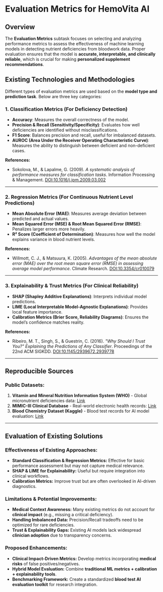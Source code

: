 # Evaluation Metrics for HemoVita AI

## Overview
The **Evaluation Metrics** subtask focuses on selecting and analyzing performance metrics to assess the effectiveness of machine learning models in detecting nutrient deficiencies from bloodwork data. Proper evaluation ensures that the model is **accurate, interpretable, and clinically reliable**, which is crucial for making **personalized supplement recommendations**.

## Existing Technologies and Methodologies

Different types of evaluation metrics are used based on the **model type and prediction task**. Below are three key categories:

### 1. **Classification Metrics** (For Deficiency Detection)
- **Accuracy**: Measures the overall correctness of the model.
- **Precision & Recall (Sensitivity/Specificity)**: Evaluates how well deficiencies are identified without misclassifications.
- **F1 Score**: Balances precision and recall, useful for imbalanced datasets.
- **AUROC (Area Under the Receiver Operating Characteristic Curve)**: Measures the ability to distinguish between deficient and non-deficient cases.


**References:**
- Sokolova, M., & Lapalme, G. (2009). *A systematic analysis of performance measures for classification tasks*. Information Processing & Management. [DOI:10.1016/j.ipm.2009.03.002](https://doi.org/10.1016/j.ipm.2009.03.002)

---

### 2. **Regression Metrics** (For Continuous Nutrient Level Predictions)
- **Mean Absolute Error (MAE)**: Measures average deviation between predicted and actual values.
- **Mean Squared Error (MSE) & Root Mean Squared Error (RMSE)**: Penalizes larger errors more heavily.
- **R² Score (Coefficient of Determination)**: Measures how well the model explains variance in blood nutrient levels.


**References:**
- Willmott, C. J., & Matsuura, K. (2005). *Advantages of the mean absolute error (MAE) over the root mean square error (RMSE) in assessing average model performance*. Climate Research. [DOI:10.3354/cr010079](https://doi.org/10.3354/cr010079)

---

### 3. **Explainability & Trust Metrics** (For Clinical Reliability)
- **SHAP (Shapley Additive Explanations)**: Interprets individual model predictions.
- **LIME (Local Interpretable Model-Agnostic Explanations)**: Provides local feature importance.
- **Calibration Metrics (Brier Score, Reliability Diagrams)**: Ensures the model’s confidence matches reality.


**References:**
- Ribeiro, M. T., Singh, S., & Guestrin, C. (2016). *"Why Should I Trust You?" Explaining the Predictions of Any Classifier*. Proceedings of the 22nd ACM SIGKDD. [DOI:10.1145/2939672.2939778](https://doi.org/10.1145/2939672.2939778)

---

## Reproducible Sources

### Public Datasets:
1. **Vitamin and Mineral Nutrition Information System (WHO)** - Global micronutrient deficiencies data: [Link](https://www.who.int/data)
2. **MIMIC-III Clinical Database** - Real-world electronic health records: [Link](https://physionet.org/content/mimic3/)
3. **Blood Chemistry Dataset (Kaggle)** - Blood test records for AI model evaluation: [Link](https://www.kaggle.com/datasets)

---

## Evaluation of Existing Solutions

### Effectiveness of Existing Approaches:
- **Standard Classification & Regression Metrics:** Effective for basic performance assessment but may not capture medical relevance.
- **SHAP & LIME for Explainability:** Useful but require integration into clinical workflows.
- **Calibration Metrics:** Improve trust but are often overlooked in AI-driven diagnostics.

### Limitations & Potential Improvements:
- **Medical Context Awareness:** Many existing metrics do not account for **clinical impact** (e.g., missing a critical deficiency).
- **Handling Imbalanced Data:** Precision/Recall tradeoffs need to be optimized for rare deficiencies.
- **Trust & Explainability Gaps:** Existing AI models lack widespread **clinician adoption** due to transparency concerns.

### Proposed Enhancements:
- **Clinical Impact-Driven Metrics:** Develop metrics incorporating **medical risks** of false positives/negatives.
- **Hybrid Model Evaluation:** Combine **traditional ML metrics + calibration + explainability tools**.
- **Benchmarking Framework:** Create a standardized **blood test AI evaluation toolkit** for research integration.

